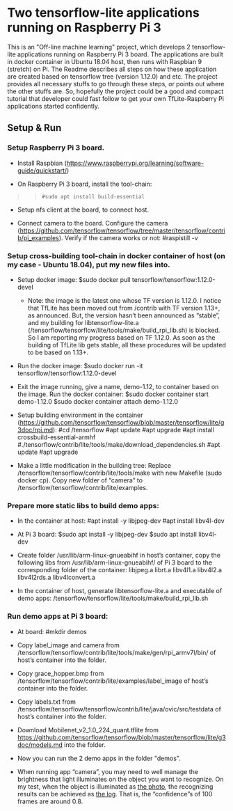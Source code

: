 # Two tensorflow-lite applications running on Raspberry Pi 3
This is an "Off-line machine learning" project, which develops 2 tensorflow-lite applications running on Raspberry Pi 3 board. The applications are built in docker container in Ubuntu 18.04 host, then runs with Raspbian 9 (stretch) on Pi. The Readme describes all steps on how these application are created based on tensorflow tree (version 1.12.0) and etc. The project provides all necessary stuffs to go through these steps, or points out where the other stuffs are. So, hopefully the project could be a good and compact tutorial that developer could fast follow to get your own TfLite-Raspberry Pi applications started confidently.

## Setup & Run

### Setup Raspberry Pi 3 board.

* Install Raspbian (https://www.raspberrypi.org/learning/software-guide/quickstart/)

* On Raspberry Pi 3 board, install the tool-chain:
>>```#sudo apt install build-essential```
* Setup nfs client at the board, to connect host.

* Connect camera to the board.
    Configure the camera (https://github.com/tensorflow/tensorflow/tree/master/tensorflow/contrib/pi_examples).
    Verify if the camera works or not:
        #raspistill -v

### Setup cross-building tool-chain in docker container of host (on my case - Ubuntu 18.04), put my new files into.

* Setup docker image:
    $sudo docker pull tensorflow/tensorflow:1.12.0-devel
    * Note: the image is the latest one whose TF version is 1.12.0. I notice that TfLite has been moved out from /contrib with TF version 1.13+, as announced. But, the version hasn’t been announced as “stable”, and my building for libtensorflow-lite.a (/tensorflow/tensorflow/lite/tools/make/build_rpi_lib.sh) is blocked. So I am reporting my progress based on TF 1.12.0. As soon as the building of TfLite lib gets stable, all these procedures will be updated to be based on 1.13+.

* Run the docker image:
    $sudo docker run -it tensorflow/tensorflow:1.12.0-devel

* Exit the image running, give a name, demo-1.12, to container based on the image.
    Run the docker container:
    $sudo docker container start demo-1.12.0
    $sudo docker container attach demo-1.12.0

* Setup building environment in the container (https://github.com/tensorflow/tensorflow/blob/master/tensorflow/lite/g3doc/rpi.md):
    #cd /tensorflow
    #apt update
    #apt upgrade
    #apt install crossbuild-essential-armhf
    #./tensorflow/contrib/lite/tools/make/download_dependencies.sh
    #apt update
    #apt upgrade

* Make a little modification in the building tree:
    Replace /tensorflow/tensorflow/contrib/lite/tools/make with new Makefile (sudo docker cp).
    Copy new folder of “camera” to /tensorflow/tensorflow/contrib/lite/examples.

### Prepare more static libs to build demo apps:

* In the container at host:
    #apt install -y libjpeg-dev
    #apt install libv4l-dev

* At Pi 3 board:
    $sudo apt install -y libjpeg-dev
    $sudo apt install libv4l-dev

* Create folder /usr/lib/arm-linux-gnueabihf in host’s container, copy the following libs from /usr/lib/arm-linux-gnueabihf/ of Pi 3 board to the corresponding folder of the container:
    libjpeg.a  librt.a  libv4l1.a  libv4l2.a  libv4l2rds.a  libv4lconvert.a

* In the container of host, generate libtensorflow-lite.a and executable of demo apps:
    /tensorflow/tensorflow/lite/tools/make/build_rpi_lib.sh

### Run demo apps at Pi 3 board:

* At board:
    #mkdir demos

* Copy label_image and camera from /tensorflow/tensorflow/contrib/lite/tools/make/gen/rpi_armv7l/bin/ of host’s container into the folder.

* Copy grace_hopper.bmp from /tensorflow/tensorflow/contrib/lite/examples/label_image of host’s container into the folder.

* Copy labels.txt from /tensorflow/tensorflow/tensorflow/contrib/lite/java/ovic/src/testdata of host’s container into the folder.

* Download Mobilenet_v2_1.0_224_quant.tflite from https://github.com/tensorflow/tensorflow/blob/master/tensorflow/lite/g3doc/models.md into the folder.

* Now you can run the 2 demo apps in the folder "demos".

* When running app “camera”, you may need to well manage the brightness that light illuminates on the object you want to recognize. On my test, when the object is illuminated as [the photo](test/181123.jpg), the recognizing results can be achieved as [the log](test/181123.txt). That is, the “confidence”s of 100 frames are around 0.8.  
